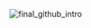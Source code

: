 ![final_github_intro](https://user-images.githubusercontent.com/26340308/211179143-1b2f2bb9-7903-4907-98c0-42292e56e5c2.png)
